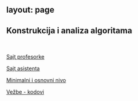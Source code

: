 layout: page
---

## Konstrukcija i analiza algoritama

<br>

[Sajt profesorke](http://poincare.matf.bg.ac.rs/~vesnap/kaa.html)

[Sajt asistenta](http://poincare.matf.bg.ac.rs/~strahinja.stanojevic/kiaa_i.html)

[Minimalni i osnovni nivo](https://drive.google.com/drive/u/0/folders/1ejU1D1aKf3D_OfeGaj-DByydqG3eeDL3)

[Vežbe - kodovi](https://drive.google.com/drive/u/0/folders/1m7BqL4o6WdBPscV659X1FamoSqIj_89z)